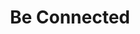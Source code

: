 ---
layout: simple-page
title: Be Connected
permalink: /be-connected/
agency_name: Temasek Polytechnic
notification: Do not go to school unless neccessary.
---